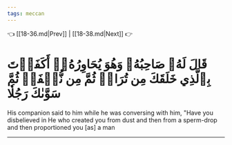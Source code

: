 ```yaml
---
tags: meccan
---
```


👈 [[18-36.md|Prev]] | [[18-38.md|Next]] 👉

# قَالَ لَهُۥ صَاحِبُهُۥ وَهُوَ يُحَاوِرُهُۥٓ أَكَفَرۡتَ بِٱلَّذِي خَلَقَكَ مِن تُرَابٖ ثُمَّ مِن نُّطۡفَةٖ ثُمَّ سَوَّىٰكَ رَجُلٗا

His companion said to him while he was conversing with him, "Have you disbelieved in He who created you from dust and then from a sperm-drop and then proportioned you [as] a man

---

